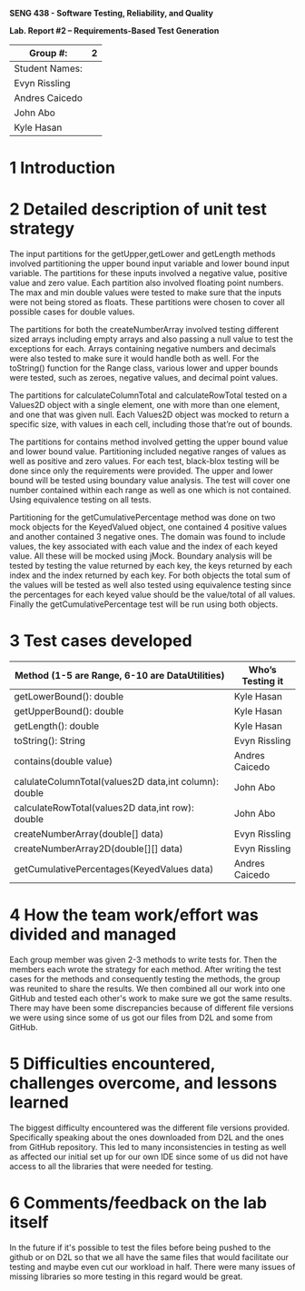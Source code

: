 **SENG 438 - Software Testing, Reliability, and Quality**

**Lab. Report \#2 – Requirements-Based Test Generation**

| Group \#:      | 2    |
| -------------- | --- |
| Student Names: |     |
| Evyn Rissling               |     |
| Andres Caicedo  |     |
| John Abo               |     |
| Kyle Hasan             |     |

# 1 Introduction



# 2 Detailed description of unit test strategy

The input partitions for the getUpper,getLower and getLength methods involved partitioning the upper bound input variable and lower bound input variable. The partitions for these inputs involved a negative value, positive value and zero value. Each partition also involved floating point numbers. The max and min double values were tested to make sure that the inputs were not being stored as floats. These partitions were chosen to cover all possible cases for double values.

The partitions for both the createNumberArray involved testing different sized arrays including empty arrays and also passing a null value to test the exceptions for each. Arrays containing negative numbers and decimals were also tested to make sure it would handle both as well. For the toString() function for the Range class, various lower and upper bounds were tested, such as zeroes, negative values, and decimal point values.

The partitions for calculateColumnTotal and calculateRowTotal tested on a Values2D object with a single element, one with more than one element, and one that was given null. Each Values2D object was mocked to return a specific size, with values in each cell, including those that’re out of bounds.

The partitions for contains method involved getting the upper bound value and lower bound value. Partitioning included negative ranges of values as well as positive and zero values. For each test, black-blox testing will be done since only the requirements were provided. The upper and lower bound will be tested using boundary value analysis. The test will cover one number contained within each range as well as one which is not contained. Using equivalence testing on all tests. 

Partitioning for the getCumulativePercentage method was done on two mock objects for the KeyedValued object, one contained 4 positive values and another contained 3 negative ones. The domain was found to include values, the key associated with each value and the index of each keyed value. All these will be mocked using jMock. Boundary analysis will be tested by testing the value returned by each key, the keys returned by each index and the index returned by each key. For both objects the total sum of the values will be tested as well also tested using equivalence testing since the percentages for each keyed value should be the value/total of all values. Finally the getCumulativePercentage test will be run using both objects.


# 3 Test cases developed

| Method (1-5 are Range, 6-10 are DataUtilities)          | Who’s Testing it |
| ------------------------------------------------------- | ---------------- |
| getLowerBound(): double                                 | Kyle Hasan       |
| getUpperBound(): double                                 | Kyle Hasan       |
| getLength(): double                                     | Kyle Hasan       |
| toString(): String                                      | Evyn Rissling    |
| contains(double value)                                  | Andres Caicedo   |
| calulateColumnTotal(values2D data,int column): double | John Abo         |
| calculateRowTotal(values2D data,int row): double      | John Abo         |
| createNumberArray(double\[\] data)                      | Evyn Rissling    |
| createNumberArray2D(double\[\]\[\] data)                | Evyn Rissling    |
| getCumulativePercentages(KeyedValues data)              | Andres Caicedo   |

# 4 How the team work/effort was divided and managed

Each group member was given 2-3 methods to write tests for. Then the members each wrote the strategy for each method. After writing the test cases for the methods and consequently testing the methods, the group was reunited to share the results. We then combined all our work into one GitHub and tested each other's work to make sure we got the same results. There may have been some discrepancies because of different file versions we were using since some of us got our files from D2L and some from GitHub.


# 5 Difficulties encountered, challenges overcome, and lessons learned

The biggest difficulty encountered was the different file versions provided. Specifically speaking about the ones downloaded from D2L and the ones from GitHub repository. This led to many inconsistencies in testing as well as affected our initial set up for our own IDE since some of us did not have access to all the libraries that were needed for testing.

# 6 Comments/feedback on the lab itself

In the future if it's possible to test the files before being pushed to the github or on D2L so that we all have the same files that would facilitate our testing and maybe even cut our workload in half. There were many issues of missing libraries so more testing in this regard would be great.
